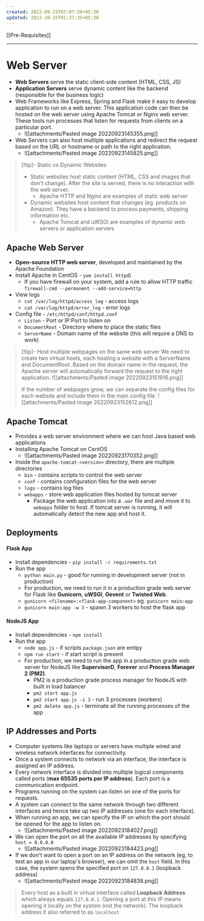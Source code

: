 ```yaml
---
created: 2022-09-23T07:07:50+05:30
updated: 2022-10-25T01:37:35+05:30
---
```

[[Pre-Requisites]]

---
# Web Server
- **Web Servers** serve the static client-side content (HTML, CSS, JS)
- **Application Servers** serve dynamic content like the backend (responsible for the business logic)
- Web Frameworks like Express, Spring and Flask make it easy to develop application to run on a web server. This application code can then be hosted on the web server using Apache Tomcat or Nginx web server. These tools run processes that listen for requests from clients on a particular port.
	- ![[attachments/Pasted image 20220923145355.png]]
- Web Servers can also host multiple applications and redirect the request based on the URL or hostname or path to the right application.
	- ![[attachments/Pasted image 20220923145825.png]]

>[!tip]- Static vs Dynamic Websites
> - Static websites host static content (HTML, CSS and images that don't change). After the site is served, there is no interaction with the web server.
> 	- Apache HTTP and Nginx are examples of static web server
> - Dynamic websites host content that changes (eg. products on Amazon). They have a backend to process payments, shipping information etc.
> 	- Apache Tomcat and uWSGI are examples of dynamic web servers or application servers

## Apache Web Server
- **Open-source HTTP web server**, developed and maintained by the Apache Foundation
- Install Apache in CentOS - `yum install httpd`)
	- If you have firewall on your system, add a rule to allow HTTP traffic
	  `firewall-cmd --permanent --add-service=http`
- View logs
	- `cat /var/log/httpd/access_log` - access logs
	- `cat /var/log/httpd/error_log` - error logs
- Config file - `/etc/httpd/conf/httpd.conf`
	- `Listen` - Port or IP:Port to listen on
	- `DocumentRoot` - Directory where to place the static files
	- `ServerName` - Domain name of the website (this will require a DNS to work)

>[!tip]- Host multiple webpages on the same web server
>	 We need to create two virtual hosts, each hosting a website with a ServerName and
>	 DocumentRoot. Based on the domain name in the request, the Apache server will automatically
>	 forward the request to the right application.
>	 ![[attachments/Pasted image 20220923151916.png]]
>	 
>	 If the number of webpages grow, we can separate the config files for each website and include them in the main config file. 
>	 ![[attachments/Pasted image 20220923152612.png]]

## Apache Tomcat
- Provides a web server environment where we can host Java based web applications
- Installing Apache Tomcat on CentOS
	- ![[attachments/Pasted image 20220923170352.png]]
- Inside the `apache-tomcat-<version>` directory, there are multiple directories
	- `bin` - contains scripts to control the web server
	- `conf` - contains configuration files for the web server
	- `logs` - contains log files
	- `webapps` - store web application files hosted by tomcat server
		- Package the web application into a `.war` file and and move it to `webapps` folder to host. If tomcat server is running, it will automatically detect the new app and host it.

## Deployments

#### Flask App
- Install dependencies - `pip install -r requirements.txt`
- Run the app
	- `python main.py` - good for running in development server (not in production)
	- For production, we need to run it in a production grade web server for Flask like **Gunicorn**, **uWSGI**, **Gevent** or **Twisted Web**.
	- `gunicorn <filename>:<flask-app-component>` eg. `gunicorn main:app`
	- `gunicorn main:app -w 3` - spawn 3 workers to host the flask app

#### NodeJS App
- Install dependencies - `npm install`
- Run the app
	- `node app.js` - if scripts `package.json` are emtpy
	- `npm run start` - if start script is present
	- For production, we need to run the app in a production grade web server for NodeJS like **SupervisorD**, **Forever** and **Process Manager 2 (PM2)**.
		- PM2 is a production grade process manager for NodeJS with built in load balancer
		- `pm2 start app.js`
		- `pm2 start app.js -i 3` - run 3 processes (workers)
		- `pm2 delete app.js` - terminate all the running processes of the app

## IP Addresses and Ports
- Computer systems like laptops or servers have multiple wired and wireless network interfaces for connectivity. 
- Once a system connects to network via an interface, the interface is assigned an IP address.
- Every network interface is divided into multiple logical components called ports (**max 65535 ports per IP address**). Each port is a communication endpoint. 
- Programs running on the system can listen on one of the ports for requests.
- A system can connect to the same network through two different interfaces and hence take up two IP addresses (one for each interface).
- When running an app, we can specify the IP on which the port should be opened for the app to listen on.
	- ![[attachments/Pasted image 20220923184027.png]]
- We can open the port on all the available IP addresses by specifying `host = 0.0.0.0`
	- ![[attachments/Pasted image 20220923184423.png]]
- If we don't want to open a port on an IP address on the network (eg, to test an app in our laptop's browser), we can omit the `host` field. In this case, the system opens the specified port on `127.0.0.1` (loopback address)
	- ![[attachments/Pasted image 20220923184838.png]]

> Every host as a built in virtual interface called **Loopback Address** which always equals `127.0.0.1`. Opening a port at this IP means opening it locally on the system (not the network). The loopback address it also referred to as `localhost`